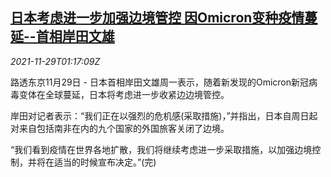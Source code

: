 <!--1638149462000-->
[日本考虑进一步加强边境管控 因Omicron变种疫情蔓延--首相岸田文雄](https://cn.reuters.com/article/japan-omicron-border-control-1129-idCNKBS2IE033)
------

<div><i>2021-11-29T01:17:09Z</i></div><p>路透东京11月29日 - 日本首相岸田文雄周一表示，随着新发现的Omicron新冠病毒变体在全球蔓延，日本将考虑进一步收紧边边境管控。</p><p>岸田对记者表示：“我们正在以强烈的危机感(采取措施)，”并指出，日本自周日起对来自包括南非在内的九个国家的外国旅客关闭了边境。</p><p>“我们看到疫情在世界各地扩散，我们将继续考虑进一步采取措施，以加强边境控制，并将在适当的时候宣布决定。”(完)</p>
